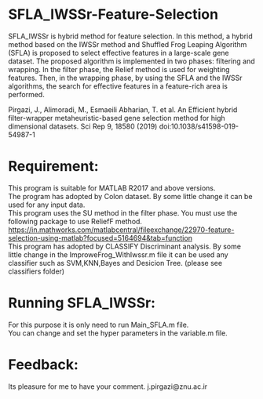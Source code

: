 <h1> SFLA_IWSSr-Feature-Selection </h1>

 SFLA_IWSSr is hybrid method for feature selection. In this method, a hybrid method based on the IWSSr method and Shuffled Frog Leaping Algorithm (SFLA) is proposed to select effective features in a large-scale gene dataset. The proposed algorithm is implemented in two phases: filtering and wrapping. In the filter phase, the Relief method is used for weighting features. Then, in the wrapping phase, by using the SFLA and the IWSSr algorithms, the search for effective features in a feature-rich area is performed.
 
 Pirgazi, J., Alimoradi, M., Esmaeili Abharian, T. et al. An Efficient hybrid filter-wrapper metaheuristic-based gene selection method for high dimensional datasets. Sci Rep 9, 18580 (2019) doi:10.1038/s41598-019-54987-1

 <h1> Requirement: </h1> 

This program is suitable for MATLAB R2017 and above versions. <br>
The program has adopted by Colon dataset. By some little change it can be used for any input data. <br>
This program uses the SU method in the filter phase. You must use the following package to use ReliefF method.
https://in.mathworks.com/matlabcentral/fileexchange/22970-feature-selection-using-matlab?focused=5164694&tab=function <br>
This program has adopted by CLASSIFY Discriminant analysis. By some little change in the ImproweFrog_WithIwssr.m file it can be used any classifier such as SVM,KNN,Bayes and Desicion Tree. (please see classifiers folder)<br>


<h1> Running SFLA_IWSSr: </h1>
For this purpose it is only need to run Main_SFLA.m file. <br>
You can change and set the hyper parameters in the variable.m file.

<h1> Feedback: </h1>
Its pleasure for me to have your comment. j.pirgazi@znu.ac.ir

